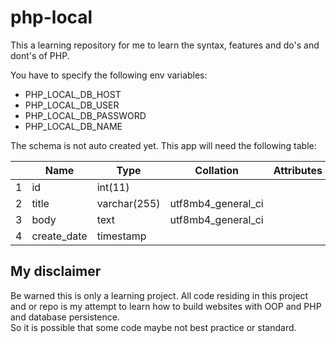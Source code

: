 # php-local
This a learning repository for me to learn the syntax, features and do's and dont's of PHP.

You have to specify the following env variables:

- PHP_LOCAL_DB_HOST
- PHP_LOCAL_DB_USER
- PHP_LOCAL_DB_PASSWORD
- PHP_LOCAL_DB_NAME

The schema is not auto created yet. This app will need the following table:

| |	Name        |	Type         | Collation	        | Attributes | Null |	Default           |	Comments | Extra             |
|-|-------------|--------------|--------------------|------------|------|-------------------|----------|-------------------|
|1|	id          |	int(11)      |         	          |            | No   | None              |		       | AUTO_INCREMENT    |
|2|	title       |	varchar(255) | utf8mb4_general_ci |            | No	  | None              |		       |                   |
|3|	body        |	text         | utf8mb4_general_ci |            | No		|	                  |          |                   |
|4|	create_date | timestamp		 | 	                  |            | No   | CURRENT_TIMESTAMP	|	         | DEFAULT_GENERATED |

## My disclaimer
Be warned this is only a learning project. All code residing in this project and or repo is my attempt to learn 
how to build websites with OOP and PHP and database persistence.  
So it is possible that some code maybe not best practice or standard. 

